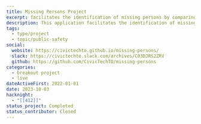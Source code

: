 ```yaml
---
title: Missing Persons Project
excerpt: facilitates the identification of missing persons by comparing physical characteristics and personal information with unidentified remains.
description: This application facilitates the identification of missing persons by comparing physical characteristics and personal information with unidentified remains. This application streamlines the identification process, reducing manual cross-referencing and time-consuming searches.
tags:
  - type/project
  - topic/public-safety
social:
  website: https://civictechto.github.io/missing-persons/
  slack: https://civictechto.slack.com/archives/C03DJRS2ZRV
  github: https://github.com/CivicTechTO/missing-persons
categories:
  - breakout project
  - live
dateActiveFirst: 2022-01-01
date: 2023-10-03
hacknight: 
  - "[[412]]"
status_project: Completed
status_contributor: Closed
---
```

